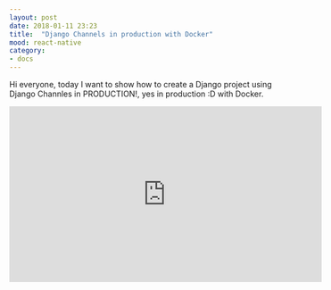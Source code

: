 ```yaml
---
layout: post
date: 2018-01-11 23:23
title:  "Django Channels in production with Docker"
mood: react-native
category:
- docs
---
```



Hi everyone, today I want to show how to create a Django project using Django Channles in PRODUCTION!, yes in production :D with Docker.

<!--more-->

<iframe width="560" height="315" src="https://www.youtube.com/embed/a_UQZDnU4j4" frameborder="0" allow="autoplay; encrypted-media" allowfullscreen></iframe>
